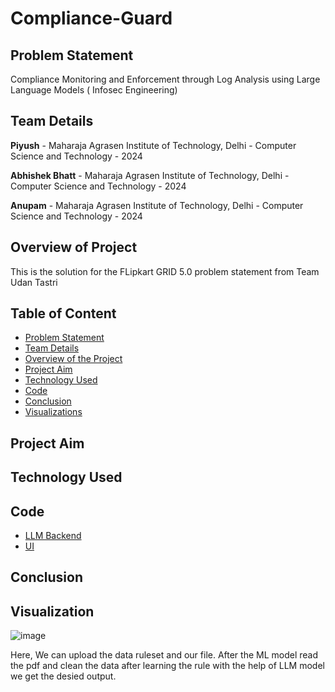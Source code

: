 # Compliance-Guard

## Problem Statement 

Compliance Monitoring and Enforcement through Log Analysis using Large Language Models ( Infosec Engineering)

## Team Details 

**Piyush** - Maharaja Agrasen Institute of Technology, Delhi - Computer Science and Technology - 2024

**Abhishek Bhatt** - Maharaja Agrasen Institute of Technology, Delhi - Computer Science and Technology - 2024

**Anupam** - Maharaja Agrasen Institute of Technology, Delhi - Computer Science and Technology - 2024

## Overview of Project

This is the solution for the FLipkart GRID 5.0 problem statement from Team Udan Tastri

## Table of Content

* [Problem Statement](https://github.com/piyush033/Compliance-Guard#problem-statement)
* [Team Details](https://github.com/piyush033/Compliance-Guard#team-details)
* [Overview of the Project](https://github.com/piyush033/Traffic_light_colour_detection_DRDO#overview-of-the-project)
* [Project Aim](https://github.com/piyush033/Traffic_light_colour_detection_DRDO#project-aim)
* [Technology Used](https://github.com/piyush033/Traffic_light_colour_detection_DRDO#Technology-used)
* [Code](https://github.com/piyush033/Traffic_light_colour_detection_DRDO#code)
* [Conclusion](https://github.com/piyush033/Traffic_light_colour_detection_DRDO#conclusion)
* [Visualizations](https://github.com/piyush033/Compliance-Guard#visualization)

## Project Aim 

## Technology Used

## Code

* [LLM Backend]()
* [UI]()

## Conclusion


## Visualization

![image](https://github.com/piyush033/Compliance-Guard/assets/100412728/6eae609d-2ca7-414f-ad4e-1b9878d52236)

Here, We can upload the data ruleset and our file.
After the ML model read the pdf and clean the data after learning the rule with the help of LLM model we get the desied output.

